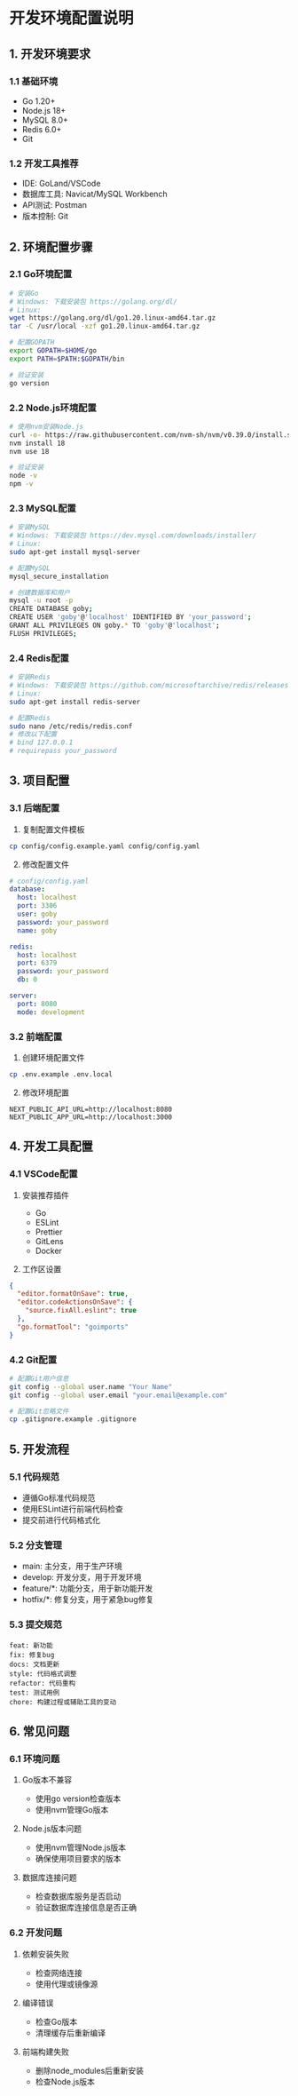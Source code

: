 # 开发环境配置说明

## 1. 开发环境要求

### 1.1 基础环境
- Go 1.20+
- Node.js 18+
- MySQL 8.0+
- Redis 6.0+
- Git

### 1.2 开发工具推荐
- IDE: GoLand/VSCode
- 数据库工具: Navicat/MySQL Workbench
- API测试: Postman
- 版本控制: Git

## 2. 环境配置步骤

### 2.1 Go环境配置
```bash
# 安装Go
# Windows: 下载安装包 https://golang.org/dl/
# Linux:
wget https://golang.org/dl/go1.20.linux-amd64.tar.gz
tar -C /usr/local -xzf go1.20.linux-amd64.tar.gz

# 配置GOPATH
export GOPATH=$HOME/go
export PATH=$PATH:$GOPATH/bin

# 验证安装
go version
```

### 2.2 Node.js环境配置
```bash
# 使用nvm安装Node.js
curl -o- https://raw.githubusercontent.com/nvm-sh/nvm/v0.39.0/install.sh | bash
nvm install 18
nvm use 18

# 验证安装
node -v
npm -v
```

### 2.3 MySQL配置
```bash
# 安装MySQL
# Windows: 下载安装包 https://dev.mysql.com/downloads/installer/
# Linux:
sudo apt-get install mysql-server

# 配置MySQL
mysql_secure_installation

# 创建数据库和用户
mysql -u root -p
CREATE DATABASE goby;
CREATE USER 'goby'@'localhost' IDENTIFIED BY 'your_password';
GRANT ALL PRIVILEGES ON goby.* TO 'goby'@'localhost';
FLUSH PRIVILEGES;
```

### 2.4 Redis配置
```bash
# 安装Redis
# Windows: 下载安装包 https://github.com/microsoftarchive/redis/releases
# Linux:
sudo apt-get install redis-server

# 配置Redis
sudo nano /etc/redis/redis.conf
# 修改以下配置
# bind 127.0.0.1
# requirepass your_password
```

## 3. 项目配置

### 3.1 后端配置
1. 复制配置文件模板
```bash
cp config/config.example.yaml config/config.yaml
```

2. 修改配置文件
```yaml
# config/config.yaml
database:
  host: localhost
  port: 3306
  user: goby
  password: your_password
  name: goby

redis:
  host: localhost
  port: 6379
  password: your_password
  db: 0

server:
  port: 8080
  mode: development
```

### 3.2 前端配置
1. 创建环境配置文件
```bash
cp .env.example .env.local
```

2. 修改环境配置
```env
NEXT_PUBLIC_API_URL=http://localhost:8080
NEXT_PUBLIC_APP_URL=http://localhost:3000
```

## 4. 开发工具配置

### 4.1 VSCode配置
1. 安装推荐插件
   - Go
   - ESLint
   - Prettier
   - GitLens
   - Docker

2. 工作区设置
```json
{
  "editor.formatOnSave": true,
  "editor.codeActionsOnSave": {
    "source.fixAll.eslint": true
  },
  "go.formatTool": "goimports"
}
```

### 4.2 Git配置
```bash
# 配置Git用户信息
git config --global user.name "Your Name"
git config --global user.email "your.email@example.com"

# 配置Git忽略文件
cp .gitignore.example .gitignore
```

## 5. 开发流程

### 5.1 代码规范
- 遵循Go标准代码规范
- 使用ESLint进行前端代码检查
- 提交前进行代码格式化

### 5.2 分支管理
- main: 主分支，用于生产环境
- develop: 开发分支，用于开发环境
- feature/*: 功能分支，用于新功能开发
- hotfix/*: 修复分支，用于紧急bug修复

### 5.3 提交规范
```
feat: 新功能
fix: 修复bug
docs: 文档更新
style: 代码格式调整
refactor: 代码重构
test: 测试用例
chore: 构建过程或辅助工具的变动
```

## 6. 常见问题

### 6.1 环境问题
1. Go版本不兼容
   - 使用go version检查版本
   - 使用nvm管理Go版本

2. Node.js版本问题
   - 使用nvm管理Node.js版本
   - 确保使用项目要求的版本

3. 数据库连接问题
   - 检查数据库服务是否启动
   - 验证数据库连接信息是否正确

### 6.2 开发问题
1. 依赖安装失败
   - 检查网络连接
   - 使用代理或镜像源

2. 编译错误
   - 检查Go版本
   - 清理缓存后重新编译

3. 前端构建失败
   - 删除node_modules后重新安装
   - 检查Node.js版本 